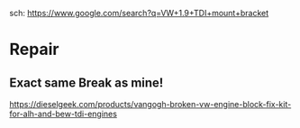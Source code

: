sch: https://www.google.com/search?q=VW+1.9+TDI+mount+bracket

# Repair
## Exact same Break as mine!
https://dieselgeek.com/products/vangogh-broken-vw-engine-block-fix-kit-for-alh-and-bew-tdi-engines

